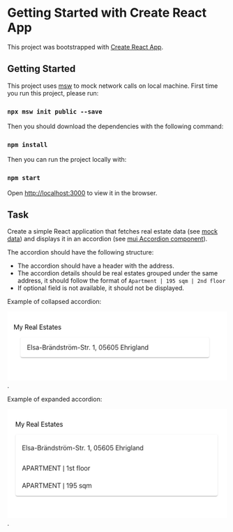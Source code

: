 # Getting Started with Create React App

This project was bootstrapped with [Create React App](https://github.com/facebook/create-react-app).

## Getting Started

This project uses [msw](https://mswjs.io/) to mock network calls on local machine. First time you run this project,
please run:

### `npx msw init public --save`

Then you should download the dependencies with the following command:

### `npm install`

Then you can run the project locally with:

### `npm start`

Open [http://localhost:3000](http://localhost:3000) to view it in the browser.

## Task

Create a simple React application that fetches real estate data (see [mock data](src/mocks/handlers.ts)) and displays it
in an accordion (see [mui Accordion component](https://mui.com/material-ui/react-accordion/)).

The accordion should have the following structure:

- The accordion should have a header with the address.
- The accordion details should be real estates grouped under the same address, it should follow the format
  of `Apartment | 195 sqm | 2nd floor `
- If optional field is not available, it should not be displayed.

Example of collapsed accordion:

![Collapsed Accordion](img/collapsed.png).

Example of expanded accordion:

![Expanded Accordion](img/expanded.png).